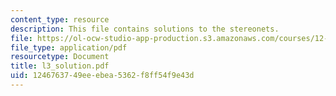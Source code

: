 ```yaml
---
content_type: resource
description: This file contains solutions to the stereonets.
file: https://ol-ocw-studio-app-production.s3.amazonaws.com/courses/12-113-structural-geology-fall-2005/1246763749eeebea5362f8ff54f9e43d_l3_solution.pdf
file_type: application/pdf
resourcetype: Document
title: l3_solution.pdf
uid: 12467637-49ee-ebea-5362-f8ff54f9e43d
---
```

